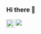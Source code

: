 ### Hi there 👋

<a href="https://www.linkedin.com/in/mahajansaket/">
  <img align="left" alt="Saket Mahajan's LinkedIN" width="22px" src="https://raw.githubusercontent.com/peterthehan/peterthehan/master/assets/linkedin.svg" />
</a>

![](https://enc2b38a75kd45p.m.pipedream.net)

<!--
**mahajansaket/mahajansaket** is a ✨ _special_ ✨ repository because its `README.md` (this file) appears on your GitHub profile.

Here are some ideas to get you started:

### Hey there <img src="https://media.giphy.com/media/hvRJCLFzcasrR4ia7z/giphy.gif" width="25px">
<a href="https://www.linkedin.com/in/mahajansaket/">
  <img align="left" alt="Saket Mahajan's LinkedIN" width="22px" src="https://raw.githubusercontent.com/peterthehan/peterthehan/master/assets/linkedin.svg" />
</a>


<br />

- 🔭 I’m currently working on ...
- 🌱 I’m currently learning ...
- 👯 I’m looking to collaborate on ...
- 🤔 I’m looking for help with ...
- 💬 Ask me about ...
- 📫 How to reach me: ...
- 😄 Pronouns: ...
- ⚡ Fun fact: ...
-->
